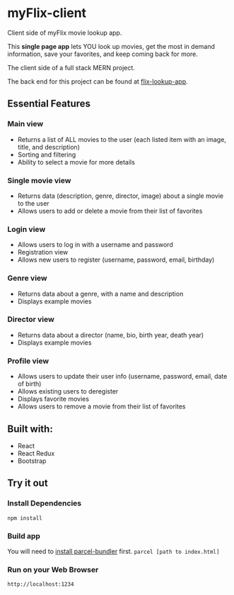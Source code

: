 # myFlix-client
Client side of myFlix movie lookup app.

This **single page app** lets YOU look up movies, get the most in demand information, save your favorites, and keep coming back for more.

The client side of a full stack MERN project.

The back end for this project can be found at [flix-lookup-app](https://github.com/mrumiker/flix-lookup-app).

## Essential Features

### Main view
* Returns a list of ALL movies to the user (each listed item with an image, title, and description)
* Sorting and filtering
* Ability to select a movie for more details
### Single movie view
* Returns data (description, genre, director, image) about a single movie to the user
* Allows users to add or delete a movie from their list of favorites
### Login view
* Allows users to log in with a username and password
* Registration view
* Allows new users to register (username, password, email, birthday)
### Genre view
* Returns data about a genre, with a name and description
* Displays example movies
### Director view
* Returns data about a director (name, bio, birth year, death year)
* Displays example movies
### Profile view
* Allows users to update their user info (username, password, email, date of birth)
* Allows existing users to deregister
* Displays favorite movies
* Allows users to remove a movie from their list of favorites

## Built with:
* React
* React Redux
* Bootstrap

## Try it out
### Install Dependencies
```npm install```
### Build app
You will need to [install parcel-bundler](https://parceljs.org/getting_started.html) first.
```parcel [path to index.html]```
### Run on your Web Browser
```http://localhost:1234```
